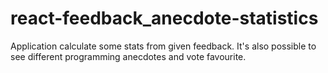 # react-feedback_anecdote-statistics

Application calculate some stats from given feedback. 
It's also possible to see different programming anecdotes and vote favourite.
